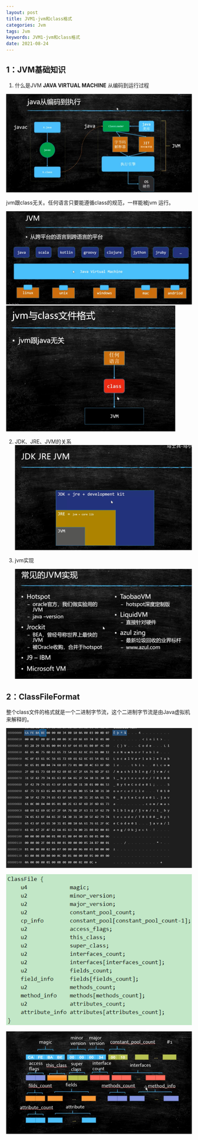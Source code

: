 ```yaml
---
layout: post
title: JVM1-jvm和class格式
categories: Jvm
tags: Jvm
keywords: JVM1-jvm和class格式
date: 2021-08-24
---
```


## 1：JVM基础知识
1. 什么是JVM
  **JAVA VIRTUAL MACHINE**
  从编码到运行过程

  <img src="/assets/img/Jvm/JVM-class/jvm.png" alt="jvm" style="zoom: 67%;" />

  jvm跟class无关。任何语言只要能遵循class的规范，一样能被jvm 运行。

  <img src="/assets/img/Jvm/JVM-class/jvm2.png" alt="jvm2" style="zoom:67%;" />

  

  <img src="/assets/img/Jvm/JVM-class/jvm-class-16290163429031.png" alt="jvm与class" style="zoom:50%;" />

  

2. JDK、JRE、JVM的关系
   <img src="/assets/img/Jvm/JVM-class/jdk-jre-jvm.png" alt="jdk-jre-jvm" style="zoom:67%;" />

3. jvm实现

   <img src="/assets/img/Jvm/JVM-class/jvm3.png" alt="jvm3" style="zoom:67%;" />

## 2：ClassFileFormat

整个class文件的格式就是一个二进制字节流，这个二进制字节流是由Java虚拟机来解释的。

<img src="/assets/img/Jvm/JVM-class/class1.png" alt="class字节码" style="zoom: 80%;" />

![class结构1](/assets/img/Jvm/JVM-class/class2.png)



![class格式](/assets/img/Jvm/JVM-class/class3.png)

